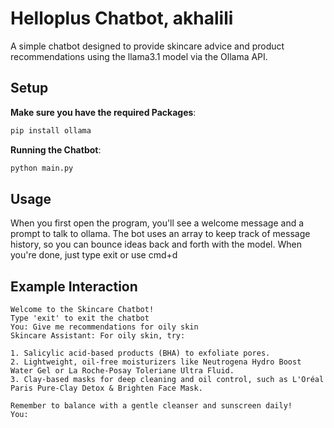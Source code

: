 # Helloplus Chatbot, akhalili

A simple chatbot designed to provide skincare advice and product recommendations using the llama3.1 model via the Ollama API.

## Setup

**Make sure you have the required Packages**:

```bash
pip install ollama
```

**Running the Chatbot**:

```bash
python main.py
```

## Usage

When you first open the program, you'll see a welcome message and a prompt to talk to ollama. The bot uses an array to keep track of message history, so you can bounce ideas back and forth with the model. When you're done, just type exit or use cmd+d 
## Example Interaction

```
Welcome to the Skincare Chatbot! 
Type 'exit' to exit the chatbot
You: Give me recommendations for oily skin
Skincare Assistant: For oily skin, try:

1. Salicylic acid-based products (BHA) to exfoliate pores.
2. Lightweight, oil-free moisturizers like Neutrogena Hydro Boost Water Gel or La Roche-Posay Toleriane Ultra Fluid.
3. Clay-based masks for deep cleaning and oil control, such as L'Oréal Paris Pure-Clay Detox & Brighten Face Mask.

Remember to balance with a gentle cleanser and sunscreen daily!
You: 
```
